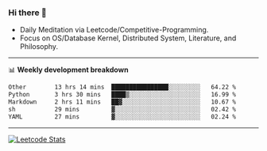 ### Hi there 👋
* Daily Meditation via Leetcode/Competitive-Programming.
* Focus on OS/Database Kernel, Distributed System, Literature, and Philosophy.

-------

📊 **Weekly development breakdown**
<!--START_SECTION:waka-->

```txt
Other        13 hrs 14 mins  ████████████████░░░░░░░░░   64.22 %
Python       3 hrs 30 mins   ████▒░░░░░░░░░░░░░░░░░░░░   16.99 %
Markdown     2 hrs 11 mins   ██▓░░░░░░░░░░░░░░░░░░░░░░   10.67 %
sh           29 mins         ▓░░░░░░░░░░░░░░░░░░░░░░░░   02.42 %
YAML         27 mins         ▓░░░░░░░░░░░░░░░░░░░░░░░░   02.24 %
```

<!--END_SECTION:waka-->

-------

[![Leetcode Stats](https://leetcard.jacoblin.cool/hzhang413?font=Fira+Mono)](https://leetcode.com/fxrc)
<!-- ![image](./cyberpunk-ghost-in-the-shell.gif)
![image](./gis-archive.png) -->
